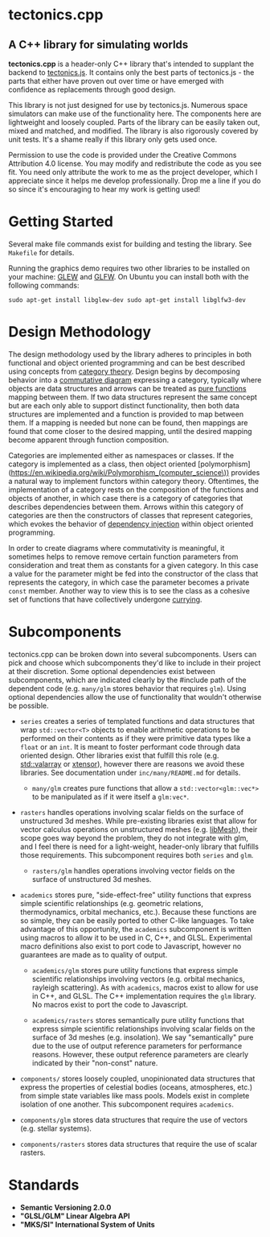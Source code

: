 # tectonics.cpp
## A C++ library for simulating worlds

**tectonics.cpp** is a header-only C++ library that's intended to supplant the backend to [tectonics.js](http://davidson16807.github.io/tectonics.js/). It contains only the best parts of tectonics.js - the parts that either have proven out over time or have emerged with confidence as replacements through good design. 

This library is not just designed for use by tectonics.js. Numerous space simulators can make use of the functionality here. The components here are lightweight and loosely coupled. Parts of the library can be easily taken out, mixed and matched, and modified. The library is also rigorously covered by unit tests. It's a shame really if this library only gets used once. 

Permission to use the code is provided under the Creative Commons Attribution 4.0 license. You may modify and redistribute the code as you see fit. You need only attribute the work to me as the project developer, which I appreciate since it helps me develop professionally. Drop me a line if you do so since it's encouraging to hear my work is getting used! 

# Getting Started
Several make file commands exist for building and testing the library. See `Makefile` for details. 

Running the graphics demo requires two other libraries to be installed on your machine: [GLEW](http://glew.sourceforge.net/) and [GLFW](https://www.glfw.org/). On Ubuntu you can install both with the following commands:

`
sudo apt-get install libglew-dev
sudo apt-get install libglfw3-dev
`

# Design Methodology
The design methodology used by the library adheres to principles in both functional and object oriented programming and can be best described using concepts from [category theory](https://en.wikipedia.org/wiki/Category_theory). Design begins by decomposing behavior into a [commutative diagram](https://en.wikipedia.org/wiki/Commutative_diagram) expressing a category, typically where objects are data structures and arrows can be treated as [pure functions](https://en.wikipedia.org/wiki/Pure_function) mapping between them. If two data structures represent the same concept but are each only able to support distinct functionality, then both data structures are implemented and a function is provided to map between them. If a mapping is needed but none can be found, then mappings are found that come closer to the desired mapping, until the desired mapping become apparent through function composition.

Categories are implemented either as namespaces or classes. If the category is implemented as a class, then object oriented [polymorphism](https://en.wikipedia.org/wiki/Polymorphism_(computer_science\)) provides a natural way to implement functors within category theory. Oftentimes, the implementation of a category rests on the composition of the functions and objects of another, in which case there is a category of categories that describes dependencies between them. Arrows within this category of categories are then the constructors of classes that represent categories, which evokes the behavior of [dependency injection](https://en.wikipedia.org/wiki/Dependency_injection) within object oriented programming. 

In order to create diagrams where commutativity is meaningful, it sometimes helps to remove remove certain function parameters from consideration and treat them as constants for a given category. In this case a value for the parameter might be fed into the constructor of the class that represents the category, in which case the parameter becomes a private `const` member. Another way to view this is to see the class as a cohesive set of functions that have collectively undergone [currying](https://en.wikipedia.org/wiki/Currying). 

# Subcomponents
tectonics.cpp can be broken down into several subcomponents. Users can pick and choose which subcomponents they'd like to include in their project at their discretion. Some optional dependencies exist between subcomponents, which are indicated clearly by the #include path of the dependent code (e.g. `many/glm` stores behavior that requires `glm`). Using optional dependencies allow the use of functionality that wouldn't otherwise be possible. 

* `series` creates a series of templated functions and data structures that wrap `std::vector<T>` objects to enable arithmetic operations to be performed on their contents as if they were primitive data types like a `float` or an `int`. It is meant to foster performant code through data oriented design. Other libraries exist that fulfill this role (e.g. [std::valarray](https://en.cppreference.com/w/cpp/numeric/composite) or [xtensor](https://github.com/QuantStack/xtensor)), however there are reasons we avoid these libraries. See documentation under `inc/many/README.md` for details.

	- `many/glm` creates pure functions that allow a `std::vector<glm::vec*>` to be manipulated as if it were itself a `glm:vec*`. 

* `rasters` handles operations involving scalar fields on the surface of unstructured 3d meshes. While pre-existing libraries exist that allow for vector calculus operations on unstructured meshes (e.g. [libMesh](https://libmesh.github.io/externalsoftware.html)), their scope goes way beyond the problem, they do not integrate with glm, and I feel there is need for a light-weight, header-only library that fulfills those requirements. This subcomponent requires both `series` and `glm`. 

	- `rasters/glm` handles operations involving vector fields on the surface of unstructured 3d meshes. 

* `academics` stores pure, "side-effect-free" utility functions that express simple scientific relationships (e.g. geometric relations, thermodynamics, orbital mechanics, etc.). Because these functions are so simple, they can be easily ported to other C-like languages. To take advantage of this opportunity, the `academics` subcomponent is written using macros to allow it to be used in C, C++, and GLSL. Experimental macro definitions also exist to port code to Javascript, however no guarantees are made as to quality of output. 

	- `academics/glm` stores pure utility functions that express simple scientific relationships involving vectors (e.g. orbital mechanics, rayleigh scattering). As with `academics`, macros exist to allow for use in C++, and GLSL. The C++ implementation requires the `glm` library. No macros exist to port the code to Javascript. 

	- `academics/rasters` stores semantically pure utility functions that express simple scientific relationships involving scalar fields on the surface of 3d meshes (e.g. insolation). We say "semantically" pure due to the use of output reference parameters for performance reasons. However, these output reference parameters are clearly indicated by their "non-const" nature.

* `components/` stores loosely coupled, unopinionated data structures that express the properties of celestial bodies (oceans, atmospheres, etc.) from simple state variables like mass pools. Models exist in complete isolation of one another. This subcomponent requires `academics`.

* `components/glm` stores data structures that require the use of vectors (e.g. stellar systems). 

* `components/rasters` stores data structures that require the use of scalar rasters.

# Standards
* **Semantic Versioning 2.0.0**
* **"GLSL/GLM" Linear Algebra API**
* **"MKS/SI" International System of Units**
